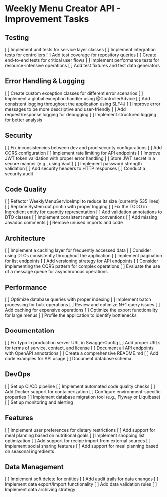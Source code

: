 # Weekly Menu Creator API - Improvement Tasks

## Testing

[ ] Implement unit tests for service layer classes
[ ] Implement integration tests for controllers
[ ] Add test coverage for repository queries
[ ] Create end-to-end tests for critical user flows
[ ] Implement performance tests for resource-intensive operations
[ ] Add test fixtures and test data generators

## Error Handling & Logging

[ ] Create custom exception classes for different error scenarios
[ ] Implement a global exception handler using @ControllerAdvice
[ ] Add consistent logging throughout the application using SLF4J
[ ] Improve error messages to be more descriptive and user-friendly
[ ] Add request/response logging for debugging
[ ] Implement structured logging for better analysis

## Security

[ ] Fix inconsistencies between dev and prod security configurations
[ ] Add CORS configuration
[ ] Implement rate limiting for API endpoints
[ ] Improve JWT token validation with proper error handling
[ ] Store JWT secret in a secure manner (e.g., using Vault)
[ ] Implement password strength validation
[ ] Add security headers to HTTP responses
[ ] Conduct a security audit

## Code Quality

[ ] Refactor WeeklyMenuServiceImpl to reduce its size (currently 535 lines)
[ ] Replace System.out.println with proper logging
[ ] Fix the TODO in Ingredient entity for quantity representation
[ ] Add validation annotations to DTO classes
[ ] Implement consistent naming conventions
[ ] Add missing Javadoc comments
[ ] Remove unused imports and code

## Architecture

[ ] Implement a caching layer for frequently accessed data
[ ] Consider using DTOs consistently throughout the application
[ ] Implement pagination for list endpoints
[ ] Add versioning strategy for API endpoints
[ ] Consider implementing the CQRS pattern for complex operations
[ ] Evaluate the use of a message queue for asynchronous operations

## Performance

[ ] Optimize database queries with proper indexing
[ ] Implement batch processing for bulk operations
[ ] Review and optimize N+1 query issues
[ ] Add caching for expensive operations
[ ] Optimize the export functionality for large menus
[ ] Profile the application to identify bottlenecks

## Documentation

[ ] Fix typo in production server URL in SwaggerConfig
[ ] Add proper URLs for terms of service, contact, and license
[ ] Document all API endpoints with OpenAPI annotations
[ ] Create a comprehensive README.md
[ ] Add code examples for API usage
[ ] Document database schema

## DevOps

[ ] Set up CI/CD pipeline
[ ] Implement automated code quality checks
[ ] Add Docker support for containerization
[ ] Configure environment-specific properties
[ ] Implement database migration tool (e.g., Flyway or Liquibase)
[ ] Set up monitoring and alerting

## Features

[ ] Implement user preferences for dietary restrictions
[ ] Add support for meal planning based on nutritional goals
[ ] Implement shopping list optimization
[ ] Add support for recipe import from external sources
[ ] Implement social sharing features
[ ] Add support for meal planning based on seasonal ingredients

## Data Management

[ ] Implement soft delete for entities
[ ] Add audit trails for data changes
[ ] Implement data export/import functionality
[ ] Add data validation rules
[ ] Implement data archiving strategy